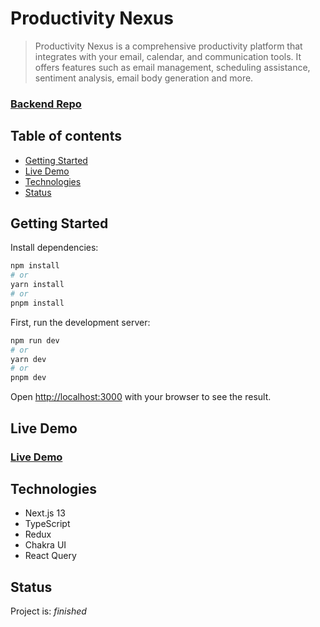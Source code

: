 # Productivity Nexus

> Productivity Nexus is a comprehensive productivity platform that integrates with your email, calendar, and communication tools. It offers features such as email management, scheduling assistance, sentiment analysis, email body generation and more.

### [Backend Repo](https://github.com/pujaagarwal5263/Nexus-Auth-Backend)

## Table of contents

- [Getting Started](#getting-started)
- [Live Demo](#live-demo)
- [Technologies](#technologies)
- [Status](#status)

## Getting Started

Install dependencies:

```bash
npm install
# or
yarn install
# or
pnpm install
```

First, run the development server:

```bash
npm run dev
# or
yarn dev
# or
pnpm dev
```

Open [http://localhost:3000](http://localhost:3000) with your browser to see the result.

## Live Demo

### [Live Demo](https://productivity-nexus.vercel.app/)

## Technologies

- Next.js 13
- TypeScript
- Redux
- Chakra UI
- React Query

## Status

Project is: _finished_
